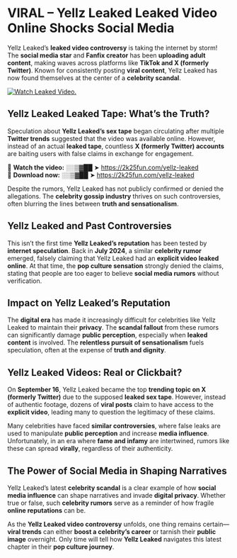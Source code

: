# VIRAL – Yellz Leaked Leaked Video Online Shocks Social Media 

Yellz Leaked’s **leaked video controversy** is taking the internet by storm! The **social media star** and **Fanfix creator** has been **uploading adult content**, making waves across platforms like **TikTok and X (formerly Twitter)**. Known for consistently posting **viral content**, Yellz Leaked has now found themselves at the center of a **celebrity scandal**.  

[![Watch Leaked Video.](https://miro.medium.com/v2/resize:fit:828/format:webp/1*cilzJN44JGOrTw9NJCrNHA.gif "Watch Leaked Video")](https://2k25fun.com/yellz-leaked)

## **Yellz Leaked Leaked Tape: What’s the Truth?**  
Speculation about **Yellz Leaked’s sex tape** began circulating after multiple **Twitter trends** suggested that the video was available online. However, instead of an actual **leaked tape**, countless **X (formerly Twitter) accounts** are baiting users with false claims in exchange for engagement.  

🔹 **Watch the video:** ░░▒▓██ ➤ https://2k25fun.com/yellz-leaked  
🔹 **Download now:** ░░▒▓██ ➤ https://2k25fun.com/yellz-leaked  

Despite the rumors, Yellz Leaked has not publicly confirmed or denied the allegations. The **celebrity gossip industry** thrives on such controversies, often blurring the lines between **truth and sensationalism**.  

## **Yellz Leaked and Past Controversies**  
This isn’t the first time **Yellz Leaked’s reputation** has been tested by **internet speculation**. Back in **July 2024**, a similar **celebrity rumor** emerged, falsely claiming that Yellz Leaked had an **explicit video leaked online**. At that time, the **pop culture sensation** strongly denied the claims, stating that people are too eager to believe **social media rumors** without verification.  

## **Impact on Yellz Leaked’s Reputation**  
The **digital era** has made it increasingly difficult for celebrities like Yellz Leaked to maintain their **privacy**. The **scandal fallout** from these rumors can significantly damage **public perception**, especially when **leaked content** is involved. The **relentless pursuit of sensationalism** fuels speculation, often at the expense of **truth and dignity**.  

## **Yellz Leaked Videos: Real or Clickbait?**  
On **September 16**, Yellz Leaked became the top **trending topic on X (formerly Twitter)** due to the supposed **leaked sex tape**. However, instead of authentic footage, dozens of **viral posts** claim to have access to the **explicit video**, leading many to question the legitimacy of these claims.  

Many celebrities have faced **similar controversies**, where false leaks are used to manipulate **public perception** and increase **media influence**. Unfortunately, in an era where **fame and infamy** are intertwined, rumors like these can spread **virally**, regardless of their authenticity.  

## **The Power of Social Media in Shaping Narratives**  
Yellz Leaked’s latest **celebrity scandal** is a clear example of how **social media influence** can shape narratives and invade **digital privacy**. Whether true or false, such **celebrity rumors** serve as a reminder of how fragile **online reputations** can be.  

As the **Yellz Leaked video controversy** unfolds, one thing remains certain—**viral trends** can either **boost a celebrity’s career** or tarnish their **public image** overnight. Only time will tell how **Yellz Leaked** navigates this latest chapter in their **pop culture journey**. 